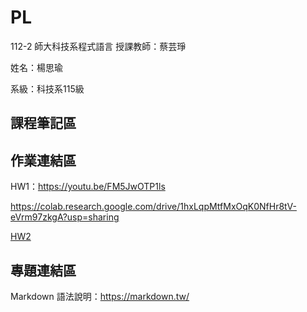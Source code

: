 # PL
112-2 師大科技系程式語言
授課教師：蔡芸琤

姓名：楊思瑜

系級：科技系115級

## 課程筆記區
## 作業連結區
HW1：https://youtu.be/FM5JwOTP1ls

https://colab.research.google.com/drive/1hxLqpMtfMxOqK0NfHr8tV-eVrm97zkgA?usp=sharing

[HW2](https://github.com/szuyu830/PL/blob/5e7863a6588eb9968860b9b934cbc822d042a876/HW2/HW2.ipynb)


## 專題連結區

Markdown 語法說明：https://markdown.tw/

